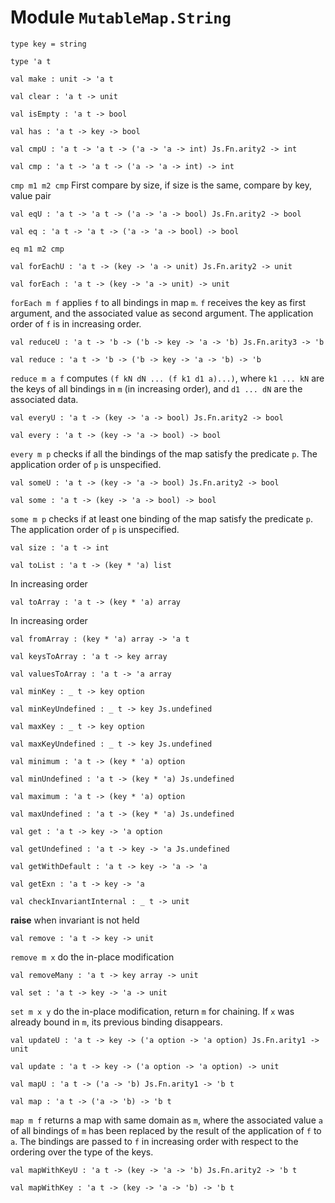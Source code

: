 
# Module `MutableMap.String`

```
type key = string
```
```
type 'a t
```
```
val make : unit -> 'a t
```
```
val clear : 'a t -> unit
```
```
val isEmpty : 'a t -> bool
```
```
val has : 'a t -> key -> bool
```
```
val cmpU : 'a t -> 'a t -> ('a -> 'a -> int) Js.Fn.arity2 -> int
```
```
val cmp : 'a t -> 'a t -> ('a -> 'a -> int) -> int
```
`cmp m1 m2 cmp` First compare by size, if size is the same, compare by key, value pair

```
val eqU : 'a t -> 'a t -> ('a -> 'a -> bool) Js.Fn.arity2 -> bool
```
```
val eq : 'a t -> 'a t -> ('a -> 'a -> bool) -> bool
```
`eq m1 m2 cmp`

```
val forEachU : 'a t -> (key -> 'a -> unit) Js.Fn.arity2 -> unit
```
```
val forEach : 'a t -> (key -> 'a -> unit) -> unit
```
`forEach m f` applies `f` to all bindings in map `m`. `f` receives the key as first argument, and the associated value as second argument. The application order of `f` is in increasing order.

```
val reduceU : 'a t -> 'b -> ('b -> key -> 'a -> 'b) Js.Fn.arity3 -> 'b
```
```
val reduce : 'a t -> 'b -> ('b -> key -> 'a -> 'b) -> 'b
```
`reduce m a f` computes `(f kN dN ... (f k1 d1 a)...)`, where `k1 ... kN` are the keys of all bindings in `m` (in increasing order), and `d1 ... dN` are the associated data.

```
val everyU : 'a t -> (key -> 'a -> bool) Js.Fn.arity2 -> bool
```
```
val every : 'a t -> (key -> 'a -> bool) -> bool
```
`every m p` checks if all the bindings of the map satisfy the predicate `p`. The application order of `p` is unspecified.

```
val someU : 'a t -> (key -> 'a -> bool) Js.Fn.arity2 -> bool
```
```
val some : 'a t -> (key -> 'a -> bool) -> bool
```
`some m p` checks if at least one binding of the map satisfy the predicate `p`. The application order of `p` is unspecified.

```
val size : 'a t -> int
```
```
val toList : 'a t -> (key * 'a) list
```
In increasing order

```
val toArray : 'a t -> (key * 'a) array
```
In increasing order

```
val fromArray : (key * 'a) array -> 'a t
```
```
val keysToArray : 'a t -> key array
```
```
val valuesToArray : 'a t -> 'a array
```
```
val minKey : _ t -> key option
```
```
val minKeyUndefined : _ t -> key Js.undefined
```
```
val maxKey : _ t -> key option
```
```
val maxKeyUndefined : _ t -> key Js.undefined
```
```
val minimum : 'a t -> (key * 'a) option
```
```
val minUndefined : 'a t -> (key * 'a) Js.undefined
```
```
val maximum : 'a t -> (key * 'a) option
```
```
val maxUndefined : 'a t -> (key * 'a) Js.undefined
```
```
val get : 'a t -> key -> 'a option
```
```
val getUndefined : 'a t -> key -> 'a Js.undefined
```
```
val getWithDefault : 'a t -> key -> 'a -> 'a
```
```
val getExn : 'a t -> key -> 'a
```
```
val checkInvariantInternal : _ t -> unit
```
**raise** when invariant is not held

```
val remove : 'a t -> key -> unit
```
`remove m x` do the in-place modification

```
val removeMany : 'a t -> key array -> unit
```
```
val set : 'a t -> key -> 'a -> unit
```
`set m x y` do the in-place modification, return `m` for chaining. If `x` was already bound in `m`, its previous binding disappears.

```
val updateU : 'a t -> key -> ('a option -> 'a option) Js.Fn.arity1 -> unit
```
```
val update : 'a t -> key -> ('a option -> 'a option) -> unit
```
```
val mapU : 'a t -> ('a -> 'b) Js.Fn.arity1 -> 'b t
```
```
val map : 'a t -> ('a -> 'b) -> 'b t
```
`map m f` returns a map with same domain as `m`, where the associated value `a` of all bindings of `m` has been replaced by the result of the application of `f` to `a`. The bindings are passed to `f` in increasing order with respect to the ordering over the type of the keys.

```
val mapWithKeyU : 'a t -> (key -> 'a -> 'b) Js.Fn.arity2 -> 'b t
```
```
val mapWithKey : 'a t -> (key -> 'a -> 'b) -> 'b t
```